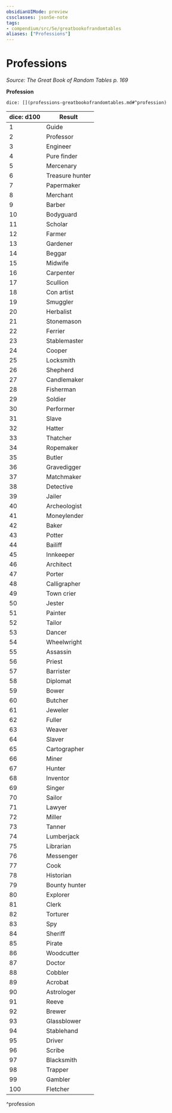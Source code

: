 ```yaml
---
obsidianUIMode: preview
cssclasses: json5e-note
tags:
- compendium/src/5e/greatbookofrandomtables
aliases: ["Professions"]
---
```

# Professions
*Source: The Great Book of Random Tables p. 169* 

**Profession**

`dice: [](professions-greatbookofrandomtables.md#^profession)`

| dice: d100 | Result |
|------------|--------|
| 1 | Guide |
| 2 | Professor |
| 3 | Engineer |
| 4 | Pure finder |
| 5 | Mercenary |
| 6 | Treasure hunter |
| 7 | Papermaker |
| 8 | Merchant |
| 9 | Barber |
| 10 | Bodyguard |
| 11 | Scholar |
| 12 | Farmer |
| 13 | Gardener |
| 14 | Beggar |
| 15 | Midwife |
| 16 | Carpenter |
| 17 | Scullion |
| 18 | Con artist |
| 19 | Smuggler |
| 20 | Herbalist |
| 21 | Stonemason |
| 22 | Ferrier |
| 23 | Stablemaster |
| 24 | Cooper |
| 25 | Locksmith |
| 26 | Shepherd |
| 27 | Candlemaker |
| 28 | Fisherman |
| 29 | Soldier |
| 30 | Performer |
| 31 | Slave |
| 32 | Hatter |
| 33 | Thatcher |
| 34 | Ropemaker |
| 35 | Butler |
| 36 | Gravedigger |
| 37 | Matchmaker |
| 38 | Detective |
| 39 | Jailer |
| 40 | Archeologist |
| 41 | Moneylender |
| 42 | Baker |
| 43 | Potter |
| 44 | Bailiff |
| 45 | Innkeeper |
| 46 | Architect |
| 47 | Porter |
| 48 | Calligrapher |
| 49 | Town crier |
| 50 | Jester |
| 51 | Painter |
| 52 | Tailor |
| 53 | Dancer |
| 54 | Wheelwright |
| 55 | Assassin |
| 56 | Priest |
| 57 | Barrister |
| 58 | Diplomat |
| 59 | Bower |
| 60 | Butcher |
| 61 | Jeweler |
| 62 | Fuller |
| 63 | Weaver |
| 64 | Slaver |
| 65 | Cartographer |
| 66 | Miner |
| 67 | Hunter |
| 68 | Inventor |
| 69 | Singer |
| 70 | Sailor |
| 71 | Lawyer |
| 72 | Miller |
| 73 | Tanner |
| 74 | Lumberjack |
| 75 | Librarian |
| 76 | Messenger |
| 77 | Cook |
| 78 | Historian |
| 79 | Bounty hunter |
| 80 | Explorer |
| 81 | Clerk |
| 82 | Torturer |
| 83 | Spy |
| 84 | Sheriff |
| 85 | Pirate |
| 86 | Woodcutter |
| 87 | Doctor |
| 88 | Cobbler |
| 89 | Acrobat |
| 90 | Astrologer |
| 91 | Reeve |
| 92 | Brewer |
| 93 | Glassblower |
| 94 | Stablehand |
| 95 | Driver |
| 96 | Scribe |
| 97 | Blacksmith |
| 98 | Trapper |
| 99 | Gambler |
| 100 | Fletcher |
^profession